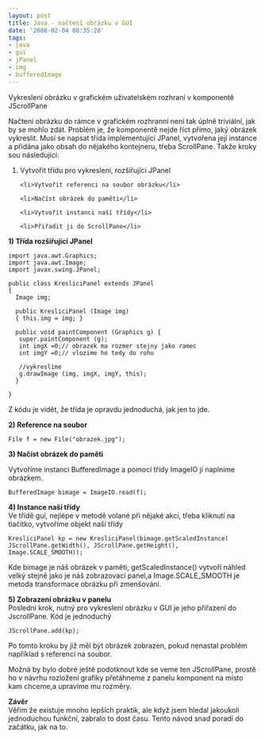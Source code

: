 ```yaml
---
layout: post
title: Java - načtení obrázku v GUI
date: '2008-02-04 08:35:20'
tags:
- java
- gui
- jPanel
- img
- bufferedImage
---
```


Vykreslení obrázku v grafickém uživatelském rozhraní
v komponentě JScrollPane


<p>Načtení obrázku do rámce v grafickém rozhranní není tak úplně
triviální, jak by se mohlo zdát. Problém je, že komponentě nejde říct
přímo, jaký obrázek vykreslit. Musí se napsat třída implementující
JPanel, vytvořena její instance a přidána jako obsah do nějakého
kontejneru, třeba ScrollPane. Takže kroky sou následující:</p>

<ol>
	<li>Vytvořit třídu pro vykreslení, rozšiřující JPanel</li>

	<li>Vytvořit referenci na soubor obrázku</li>

	<li>Načíst obrázek do paměti</li>

	<li>Vytvořit instanci naší třídy</li>

	<li>Přiřadit ji do ScrollPane</li>
</ol>

<p><strong>1) Třída rozšiřující JPanel</strong></p>

<pre><code>import java.awt.Graphics;
import java.awt.Image;
import javax.swing.JPanel;

public class KresliciPanel extends JPanel
{
  Image img;

  public KresliciPanel (Image img)
  { this.img = img; }

  public void paintComponent (Graphics g) {
   super.paintComponent (g);
   int imgX =0;// obrazek ma rozmer stejny jako ramec
   int imgY =0;// vlozime ho tedy do rohu

   //vykreslime
   g.drawImage (img, imgX, imgY, this);
  }

}</code></pre>

<p>Z kódu je vidět, že třída je opravdu jednoduchá, jak jen to
jde.</p>

<p><strong>2) Reference na soubor</strong></p>

<pre><code>File f = new File("obrazek.jpg");</code></pre>

<p><strong>3) Načíst obrázek do paměti</strong></p>

<p>Vytvoříme instanci BufferedImage a pomocí třídy ImageIO ji naplníme
obrázkem.</p>

<pre><code>BufferedImage bimage = ImageIO.read(f);</code></pre>

<p><strong>4) Instance naší třídy</strong>
<br />Ve třídě gui, nejlépe v metodě volané při nějaké akci,
třeba kliknutí na tlačítko, vytvoříme objekt naší třídy</p>

<pre><code>KresliciPanel kp = new KresliciPanel(bimage.getScaledInstance(
JScrollPane.getWidth(), JScrollPane.getHeight(),
Image.SCALE_SMOOTH));</code></pre>

<p>Kde bimage je náš obrázek v paměti, getScaledInstance() vytvoří
náhled velký stejně jako je náš zobrazovací panel,a Image.SCALE_SMOOTH je
metoda transformace obrázku při zmenšování.</p>

<p><strong>5) Zobrazení obrázku v panelu</strong>
<br />Poslední krok, nutný pro vykreslení obrázku v GUI je jeho
přiřazení do JscrollPane. Kód je jednoduchý</p>

<pre><code>JScrollPane.add(kp);</code></pre>

<p>Po tomto kroku by již měl být obrázek zobrazen, pokud nenastal problém
například s referencí na soubor.</p>

<p>Možná by bylo dobré ještě podotknout kde se veme ten JScrollPane,
prostě ho v návrhu rozložení grafiky přetáhneme z panelu
komponent na místo kam chceme,a upravíme mu rozměry.</p>

<p><strong>Závěr</strong>
<br />Věřím že existuje mnoho lepších praktik, ale když jsem hledal
jakoukoli jednoduchou funkční, zabralo to dost času. Tento návod snad
poradí do začátku, jak na to.</p>

